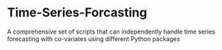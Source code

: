 # Time-Series-Forcasting
A comprehensive set of scripts that can independently handle time series forecasting with co-variates using different Python packages
